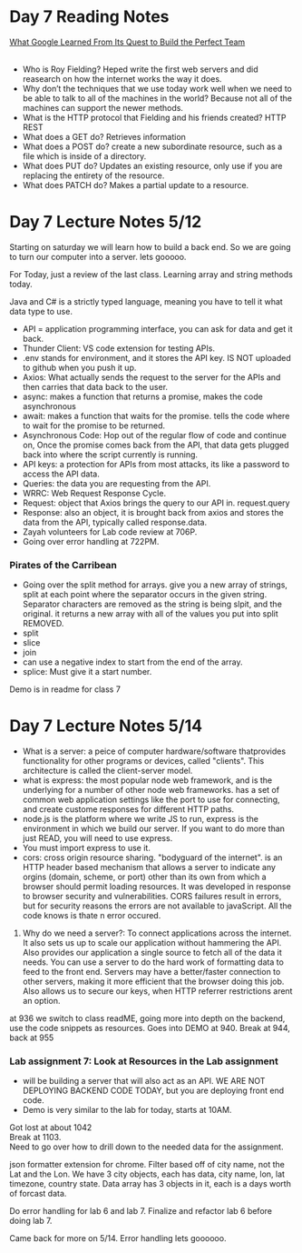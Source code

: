 # Day 7 Reading Notes

[What Google Learned From Its Quest to Build the Perfect Team](https://www.nytimes.com/2016/02/28/magazine/what-google-learned-from-its-quest-to-build-the-perfect-team.html)<br/><br/>


- Who is Roy Fielding? Heped write the first web servers and did reasearch on how the internet works the way it does. <br/>
- Why don’t the techniques that we use today work well when we need to be able to talk to all of the machines in the world? Because not all of the machines can support the newer methods. 
- What is the HTTP protocol that Fielding and his friends created? HTTP REST
- What does a GET do? Retrieves information
- What does a POST do? create a new subordinate resource, such as a file which is inside of a directory. 
- What does PUT do? Updates an existing resource, only use if you are replacing the entirety of the resource.  
- What does PATCH do? Makes a partial update to a resource. 

# Day 7 Lecture Notes 5/12

Starting on saturday we will learn how to build a back end. So we are going to turn our computer into a server. lets gooooo. <br/>

For Today, just a review of the last class. Learning array and string methods today. <br/> 

Java and C# is a strictly typed language, meaning you have to tell it what data type to use. <br/> 

- API = application programming interface, you can ask for data and get it back. <br/>
- Thunder Client: VS code extension for testing APIs. <br/>
- .env stands for environment, and it stores the API key. IS NOT uploaded to github when you push it up. <br/>
- Axios: What actually sends the request to the server for the APIs and then carries that data back to the user. <br/>
- async: makes a function that returns a promise, makes the code asynchronous<br/> 
- await: makes a function that waits for the promise. tells the code where to wait for the promise to be returned. <br/> 
- Asynchronous Code: Hop out of the regular flow of code and continue on, Once the promise comes back from the API, that data gets plugged back into where the script currently is running. <br/>
- API keys: a protection for APIs from most attacks, its like a password to access the API data. <br/>
- Queries: the data you are requesting from the API. <br/>
- WRRC: Web Request Response Cycle. <br/>
- Request: object that Axios brings the query to our API in. request.query<br/>
- Response: also an object, it is brought back from axios and stores the data from the API, typically called response.data. 
- Zayah volunteers for Lab code review at 706P. <br/>
- Going over error handling at 722PM. <br/>

### Pirates of the Carribean 

- Going over the split method for arrays. give you a new array of strings, split at each point where the separator occurs in the given string. Separator characters are removed as the string is being slpit, and the original. it returns a new array with all of the values you put into split REMOVED. <br/> 
- split
- slice
- join
- can use a negative index to start from the end of the array. 
- splice: Must give it a start number. 

Demo is in readme for class 7<br/>

# Day 7 Lecture Notes 5/14<br/>

- What is a server: a peice of computer hardware/software thatprovides functionality for other programs or devices, called "clients". This architecture is called the client-server model. 
- what is express: the most popular node web framework, and is the underlying for a number of other node web frameworks. has a set of common web application settings like the port to use for connecting, and create custome responses for different HTTP paths. 
- node.js is the platform where we write JS to run, express is the environment in which we build our server. If you want to do more than just READ, you will need to use express. 
- You must import express to use it. 
- cors: cross origin resource sharing. "bodyguard of the internet". is an HTTP header based mechanism that allows a server to indicate any orgins (domain, scheme, or port) other than its own from which a browser should permit loading resources. It was developed in response to browser security and vulnerabilities. CORS failures result in errors, but for security reasons the errors are not available to javaScript. All the code knows is thate n error occured. 
1. Why do we need a server?: To connect applications across the internet. It also sets us up to scale our application without hammering the API. Also provides our application a single source to fetch all of the data it needs. You can use a server to do the hard work of formatting data to feed to the front end. Servers may have a better/faster connection to other servers, making it more efficient that the browser doing this job. Also allows us to secure our keys, when HTTP referrer restrictions arent an option. 

at 936 we switch to class readME, going more into depth on the backend, use the code snippets as resources. Goes into DEMO at 940. Break at 944, back at 955<br/>

### Lab assignment 7: Look at Resources in the Lab assignment
- will be building a server that will also act as an API. WE ARE NOT DEPLOYING BACKEND CODE TODAY, but you are deploying front end code. 
- Demo is very similar to the lab for today, starts at 10AM. <br/>

Got lost at about 1042 <br/> 
Break at 1103. <br/> 
Need to go over how to drill down to the needed data for the assignment. <br/> 

json formatter extension for chrome. Filter based off of city name, not the Lat and the Lon. We have 3 city objects, each has data, city name, lon, lat timezone, country state. Data array has 3 objects in it, each is a days worth of forcast data. <br/>

Do error handling for lab 6 and lab 7. Finalize and refactor lab 6 before doing lab 7.  

Came back for more on 5/14. Error handling lets goooooo. 

